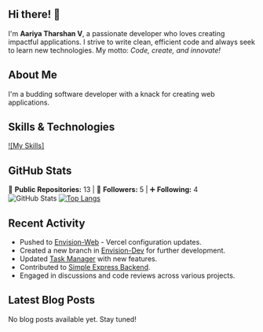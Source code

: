 ## Hi there! 👋

I'm **Aariya Tharshan V**, a passionate developer who loves creating impactful applications. I strive to write clean, efficient code and always seek to learn new technologies. My motto: *Code, create, and innovate!*

## About Me

I'm a budding software developer with a knack for creating web applications.

## Skills & Technologies

[![My Skills]](https://skillicons.dev/icons?i=html,css,js,java,react,vite,mongodb,nodejs,express,electron,py,c,vercel,netlify,tailwind,bootstrap,git,github,vscode,kali&perline=10)





## GitHub Stats
🔭 **Public Repositories:** 13  |  👥 **Followers:** 5  |  ➕ **Following:** 4  
![GitHub Stats](https://github-readme-stats.vercel.app/api?username=AariyaTharshan&show_icons=true&hide_title=true&count_private=true&theme=radical)
[![Top Langs](https://github-readme-stats.vercel.app/api/top-langs/?username=AariyaTharshan&layout=compact&theme=dark)](https://github.com/anuraghazra/github-readme-stats)

## Recent Activity

- Pushed to [Envision-Web](https://github.com/AariyaTharshan/Envision-Web) - Vercel configuration updates.
- Created a new branch in [Envision-Dev](https://github.com/AariyaTharshan/Envision-Dev) for further development.
- Updated [Task Manager](https://github.com/AariyaTharshan/Task-Manager) with new features.
- Contributed to [Simple Express Backend](https://github.com/AariyaTharshan/Simple-Express-Backend).
- Engaged in discussions and code reviews across various projects.

## Latest Blog Posts

No blog posts available yet. Stay tuned!
